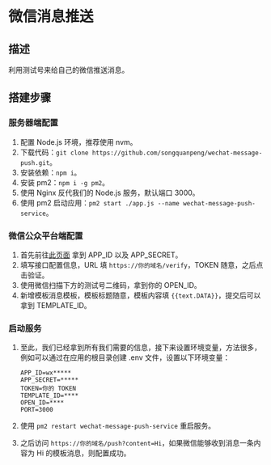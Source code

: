 # 微信消息推送
## 描述
利用测试号来给自己的微信推送消息。

## 搭建步骤
### 服务器端配置
1. 配置 Node.js 环境，推荐使用 nvm。
2. 下载代码：`git clone https://github.com/songquanpeng/wechat-message-push.git`。
3. 安装依赖：`npm i`。
4. 安装 pm2：`npm i -g pm2`。
5. 使用 Nginx 反代我们的 Node.js 服务，默认端口 3000。
6. 使用 pm2 启动应用：`pm2 start ./app.js --name wechat-message-push-service`。

### 微信公众平台端配置
1. 首先前往[此页面](https://mp.weixin.qq.com/debug/cgi-bin/sandboxinfo?action=showinfo&t=sandbox/index) 拿到 APP_ID 以及 APP_SECRET。
2. 填写接口配置信息，URL 填 `https://你的域名/verify`，TOKEN 随意，之后点击验证。
3. 使用微信扫描下方的测试号二维码，拿到你的 OPEN_ID。
4. 新增模板消息模板，模板标题随意，模板内容填 `{{text.DATA}}`，提交后可以拿到 TEMPLATE_ID。

### 启动服务
1. 至此，我们已经拿到所有我们需要的信息，接下来设置环境变量，方法很多，例如可以通过在应用的根目录创建 .env 文件，设置以下环境变量：
    ```
    APP_ID=wx*****
    APP_SECRET=*****
    TOKEN=你的 TOKEN
    TEMPLATE_ID=****
    OPEN_ID=****
    PORT=3000
    ```

2. 使用 `pm2 restart wechat-message-push-service` 重启服务。
3. 之后访问 `https://你的域名/push?content=Hi`，如果微信能够收到消息一条内容为 Hi 的模板消息，则配置成功。 